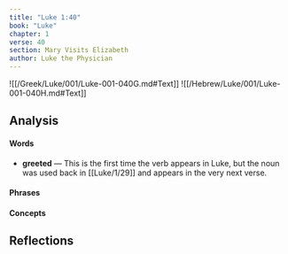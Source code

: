 ```yaml
---
title: "Luke 1:40"
book: "Luke"
chapter: 1
verse: 40
section: Mary Visits Elizabeth
author: Luke the Physician
---
```

![[/Greek/Luke/001/Luke-001-040G.md#Text]]
![[/Hebrew/Luke/001/Luke-001-040H.md#Text]]

## Analysis

#### Words
- **greeted** — This is the first time the verb appears in Luke, but the noun was used back in [[Luke/1/29]] and appears in the very next verse.

#### Phrases

#### Concepts

## Reflections
